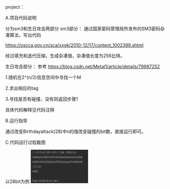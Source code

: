 project：

A.项目代码说明

分为sm3和生日攻击两部分
sm3部分：
通过国家密码管理局所发布的SM3密码杂凑算法，写出代码

https://oscca.gov.cn/sca/xxgk/2010-12/17/content_1002389.shtml


经过填充和迭代压缩，生成杂凑值，杂凑值长度为256比特。


生日攻击部分：
参考
https://blog.csdn.net/Metal1/article/details/79887252

1.随机在2^(n/2)信息空间中寻找一个M

2.求出相应的tag

3.寻找是否有碰撞，没有则返回步骤1


具体代码解释见代码注释


B.运行指导

通过改变Birthdayattack(28)中n的值改变碰撞的bit数，直接运行即可。

C.代码运行过程截图

以28bit为例
<img src="https://github.com/Lumoslumen/CXCY2022/blob/main/SM3-birthday%20attack/birthday.jpg" width="180" height="105">
>
